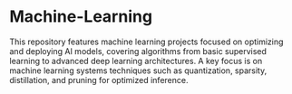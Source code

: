 # Machine-Learning
This repository features machine learning projects focused on optimizing and deploying AI models, covering algorithms from basic supervised learning to advanced deep learning architectures. A key focus is on machine learning systems techniques such as quantization, sparsity, distillation, and pruning for optimized inference. 
